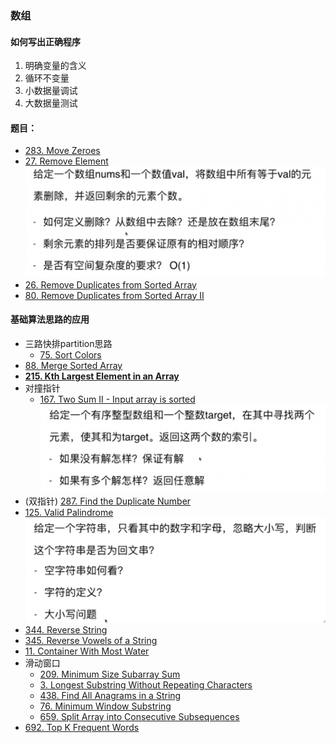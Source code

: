 ### 数组
#### 如何写出正确程序
1. 明确变量的含义
1. 循环不变量
1. 小数据量调试
1. 大数据量测试

#### 题目：
- [283. Move Zeroes](https://leetcode.com/problems/move-zeroes/description/)
- [27. Remove Element](https://leetcode.com/problems/remove-element/description/)
![remove](remove.png)
- [26. Remove Duplicates from Sorted Array](https://leetcode.com/problems/remove-duplicates-from-sorted-array/description/)
- [80. Remove Duplicates from Sorted Array II](https://leetcode.com/problems/remove-duplicates-from-sorted-array-ii/description/)

#### 基础算法思路的应用
- 三路快排partition思路
    - [75. Sort Colors](https://leetcode.com/problems/sort-colors/description/)
- [88. Merge Sorted Array](https://leetcode.com/problems/merge-sorted-array/)
- **[215. Kth Largest Element in an Array](https://leetcode.com/problems/kth-largest-element-in-an-array/description/)**
- 对撞指针
    - [167. Two Sum II - Input array is sorted](https://leetcode.com/problems/two-sum-ii-input-array-is-sorted/description/)
      ![twosum](twosum.png)
- (双指针) [287. Find the Duplicate Number](https://leetcode.com/problems/find-the-duplicate-number/)
- [125. Valid Palindrome](https://leetcode.com/problems/valid-palindrome/description/)
![validpalindrome](validpalindrome.png)
- [344. Reverse String](https://leetcode.com/problems/reverse-string/description/)
- [345. Reverse Vowels of a String](https://leetcode.com/problems/reverse-vowels-of-a-string/description/)
- [11. Container With Most Water](https://leetcode.com/problems/container-with-most-water/description/)
- 滑动窗口
    - [209. Minimum Size Subarray Sum](https://leetcode.com/problems/minimum-size-subarray-sum/description/)
    - [3. Longest Substring Without Repeating Characters](https://leetcode.com/problems/longest-substring-without-repeating-characters/description/)
    - [438. Find All Anagrams in a String](https://leetcode.com/problems/find-all-anagrams-in-a-string/description/)
    - [76. Minimum Window Substring](https://leetcode.com/problems/minimum-window-substring/description/)
    - [659. Split Array into Consecutive Subsequences](https://leetcode.com/problems/split-array-into-consecutive-subsequences/)
- [692. Top K Frequent Words](https://leetcode.com/problems/top-k-frequent-words/)



